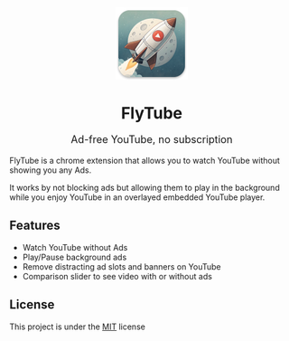 <div align="center">
<img src="/public/icons/128.png" width="128" height="128" />
<h1>FlyTube</h1>
<p style="font-size: 18px;">Ad-free YouTube, no subscription</p>
</div>

FlyTube is a chrome extension that allows you to watch YouTube without showing you any Ads.

It works by not blocking ads but allowing them to play in the background while you enjoy YouTube in an overlayed embedded YouTube player.

## Features

- Watch YouTube without Ads
- Play/Pause background ads
- Remove distracting ad slots and banners on YouTube
- Comparison slider to see video with or without ads

## License

This project is under the [MIT](/license) license
